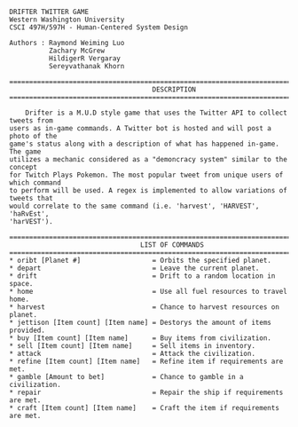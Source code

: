     DRIFTER TWITTER GAME
    Western Washington University
    CSCI 497H/597H - Human-Centered System Design

    Authors : Raymond Weiming Luo
              Zachary McGrew
              HildigerR Vergaray
              Sereyvathanak Khorn

    ==================================================================================
                                        DESCRIPTION
    ==================================================================================
    
        Drifter is a M.U.D style game that uses the Twitter API to collect tweets from
    users as in-game commands. A Twitter bot is hosted and will post a photo of the
    game's status along with a description of what has happened in-game. The game
    utilizes a mechanic considered as a "demoncracy system" similar to the concept
    for Twitch Plays Pokemon. The most popular tweet from unique users of which command
    to perform will be used. A regex is implemented to allow variations of tweets that
    would correlate to the same command (i.e. 'harvest', 'HARVEST', 'haRvEst',
    'harVEST').

    ==================================================================================
                                     LIST OF COMMANDS
    ==================================================================================
    * oribt [Planet #]                  = Orbits the specified planet.
    * depart                            = Leave the current planet.
    * drift                             = Drift to a random location in space.
    * home                              = Use all fuel resources to travel home.
    * harvest                           = Chance to harvest resources on planet.
    * jettison [Item count] [Item name] = Destorys the amount of items provided.
    * buy [Item count] [Item name]      = Buy items from civilization.
    * sell [Item count] [Item name]     = Sell items in inventory.
    * attack                            = Attack the civilization.
    * refine [Item count] [Item name]   = Refine item if requirements are met.
    * gamble [Amount to bet]            = Chance to gamble in a civilization.
    * repair                            = Repair the ship if requirements are met.
    * craft [Item count] [Item name]    = Craft the item if requirements are met.
    